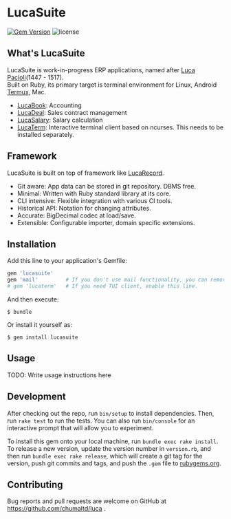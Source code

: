 # LucaSuite

[![Gem Version](https://badge.fury.io/rb/lucasuite.svg)](https://badge.fury.io/rb/lucasuite)
![license](https://img.shields.io/github/license/chumaltd/luca)

## What's LucaSuite

LucaSuite is work-in-progress ERP applications, named after [Luca Pacioli](https://en.wikipedia.org/wiki/Luca_Pacioli)(1447 - 1517).  
Built on Ruby, its primary target is terminal environment for Linux, Android [Termux](https://termux.com/), Mac.

* [LucaBook](lucabook/README.md): Accounting
* [LucaDeal](lucadeal/README.md): Sales contract management
* [LucaSalary](lucasalary/README.md): Salary calculation
* [LucaTerm](lucaterm/README.md): Interactive terminal client based on ncurses. This needs to be installed separately.


## Framework

LucaSuite is built on top of framework like [LucaRecord](lucarecord/README.md).

* Git aware: App data can be stored in git repository. DBMS free.
* Minimal: Written with Ruby standard library at its core.
* CLI intensive: Flexible integration with various CI tools.
* Historical API: Notation for changing attributes.
* Accurate: BigDecimal codec at load/save.
* Extensible: Configurable importer, domain specific extensions.


## Installation

Add this line to your application's Gemfile:

```ruby
gem 'lucasuite'
gem 'mail'         # If you don't use mail functionality, you can remove this line.
# gem 'lucaterm'   # If you need TUI client, enable this line.
```

And then execute:

    $ bundle

Or install it yourself as:

    $ gem install lucasuite

## Usage

TODO: Write usage instructions here

## Development

After checking out the repo, run `bin/setup` to install dependencies. Then, run `rake test` to run the tests. You can also run `bin/console` for an interactive prompt that will allow you to experiment.

To install this gem onto your local machine, run `bundle exec rake install`. To release a new version, update the version number in `version.rb`, and then run `bundle exec rake release`, which will create a git tag for the version, push git commits and tags, and push the `.gem` file to [rubygems.org](https://rubygems.org).

## Contributing

Bug reports and pull requests are welcome on GitHub at https://github.com/chumaltd/luca .
